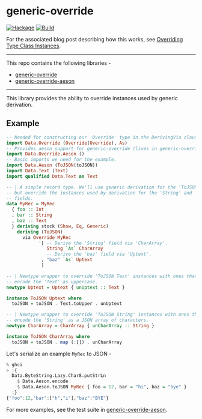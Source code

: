 # generic-override

[![Hackage](https://img.shields.io/hackage/v/generic-override.svg?logo=haskell&color=blueviolet)](https://hackage.haskell.org/package/generic-override)
[![Build](https://img.shields.io/travis/estatico/generic-override.svg?logo=travis)](http://travis-ci.org/estatico/generic-override)

For the associated blog post describing how this works, see
[Overriding Type Class Instances](http://caryrobbins.com/dev/overriding-type-class-instances-2/).

-------------------------

This repo contains the following libraries -
* [generic-override](https://hackage.haskell.org/package/generic-override)
* [generic-override-aeson](https://hackage.haskell.org/package/generic-override-aeson)

-------------------------

This library provides the ability to override instances used by generic derivation.

## Example

```haskell
-- Needed for constructing our 'Override' type in the DerivingVia clause.
import Data.Override (Override(Override), As)
-- Provides aeson support for generic-override (lives in generic-override-aeson).
import Data.Override.Aeson ()
-- Basic imports we need for the example.
import Data.Aeson (ToJSON(toJSON))
import Data.Text (Text)
import qualified Data.Text as Text

-- | A simple record type. We'll use generic derivation for the 'ToJSON' instance
-- but override the instances used by derivation for the 'String' and 'baz'
-- fields.
data MyRec = MyRec
  { foo :: Int
  , bar :: String
  , baz :: Text
  } deriving stock (Show, Eq, Generic)
    deriving (ToJSON)
      via Override MyRec
            '[ -- Derive the 'String' field via 'CharArray'.
               String `As` CharArray
               -- Derive the 'baz' field via 'Uptext'.
             , "baz" `As` Uptext
             ]

-- | Newtype wrapper to override 'ToJSON Text' instances with ones that
-- encode the 'Text' as uppercase.
newtype Uptext = Uptext { unUptext :: Text }

instance ToJSON Uptext where
  toJSON = toJSON . Text.toUpper . unUptext

-- | Newtype wrapper to override 'ToJSON String' instances with ones that
-- encode the 'String' as a JSON array of characters.
newtype CharArray = CharArray { unCharArray :: String }

instance ToJSON CharArray where
  toJSON = toJSON . map (:[]) . unCharArray
```

Let's serialize an example `MyRec` to JSON -

```haskell
% ghci
> :{
  Data.ByteString.Lazy.Char8.putStrLn
    $ Data.Aeson.encode
    $ Data.Aeson.toJSON MyRec { foo = 12, bar = "hi", baz = "bye" }
  :}
{"foo":12,"bar":["h","i"],"baz":"BYE"}
```

For more examples, see the test suite in
[generic-override-aeson](https://github.com/estatico/generic-override/blob/master/generic-override-aeson/test/Test.hs).
